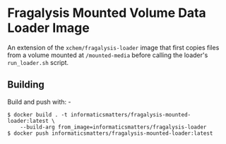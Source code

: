 # Fragalysis Mounted Volume Data Loader Image
An extension of the `xchem/fragalysis-loader` image that first
copies files from a volume mounted at `/mounted-media` before calling
the loader's `run_loader.sh` script.

## Building
Build and push with: -

    $ docker build . -t informaticsmatters/fragalysis-mounted-loader:latest \
        --build-arg from_image=informaticsmatters/fragalysis-loader
    $ docker push informaticsmatters/fragalysis-mounted-loader:latest
